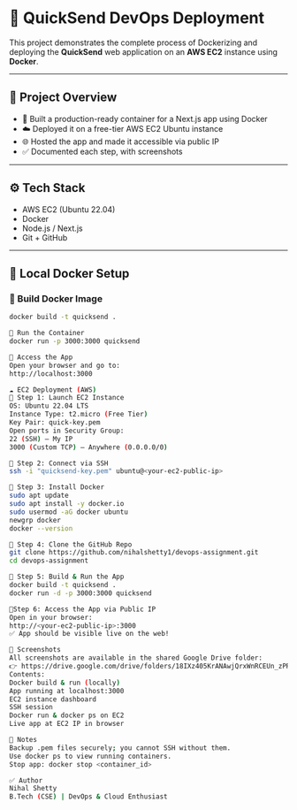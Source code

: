 # 🚀 QuickSend DevOps Deployment

This project demonstrates the complete process of Dockerizing and deploying the **QuickSend** web application on an **AWS EC2** instance using **Docker**.

---

## 📁 Project Overview

- 🔧 Built a production-ready container for a Next.js app using Docker
- ☁️ Deployed it on a free-tier AWS EC2 Ubuntu instance
- 🌐 Hosted the app and made it accessible via public IP
- ✅ Documented each step, with screenshots

---

## ⚙️ Tech Stack

- AWS EC2 (Ubuntu 22.04)
- Docker
- Node.js / Next.js
- Git + GitHub

---

## 🐳 Local Docker Setup

### 🔹 Build Docker Image

```bash
docker build -t quicksend .

🔹 Run the Container
docker run -p 3000:3000 quicksend

🔹 Access the App
Open your browser and go to:
http://localhost:3000

☁️ EC2 Deployment (AWS)
🔹 Step 1: Launch EC2 Instance
OS: Ubuntu 22.04 LTS
Instance Type: t2.micro (Free Tier)
Key Pair: quick-key.pem
Open ports in Security Group:
22 (SSH) – My IP
3000 (Custom TCP) – Anywhere (0.0.0.0/0)

🔹 Step 2: Connect via SSH
ssh -i "quicksend-key.pem" ubuntu@<your-ec2-public-ip>

🔹 Step 3: Install Docker
sudo apt update
sudo apt install -y docker.io
sudo usermod -aG docker ubuntu
newgrp docker
docker --version

🔹 Step 4: Clone the GitHub Repo
git clone https://github.com/nihalshetty1/devops-assignment.git
cd devops-assignment

🔹 Step 5: Build & Run the App
docker build -t quicksend .
docker run -d -p 3000:3000 quicksend

🔹Step 6: Access the App via Public IP
Open in your browser:
http://<your-ec2-public-ip>:3000
✅ App should be visible live on the web!

📸 Screenshots
All screenshots are available in the shared Google Drive folder:
👉 https://drive.google.com/drive/folders/18IXz405KrANAwjQrxWnRCEUn_zPRd0lt?usp=sharing
Contents:
Docker build & run (locally)
App running at localhost:3000
EC2 instance dashboard
SSH session
Docker run & docker ps on EC2
Live app at EC2 IP in browser

🔐 Notes
Backup .pem files securely; you cannot SSH without them.
Use docker ps to view running containers.
Stop app: docker stop <container_id>

✅ Author
Nihal Shetty
B.Tech (CSE) | DevOps & Cloud Enthusiast
